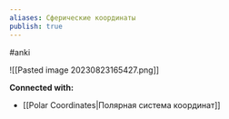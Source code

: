 ```yaml
---
aliases: Сферические координаты
publish: true
---
```

#anki

![[Pasted image 20230823165427.png]]













**Connected with:**
- [[Polar Coordinates|Полярная система координат]]

